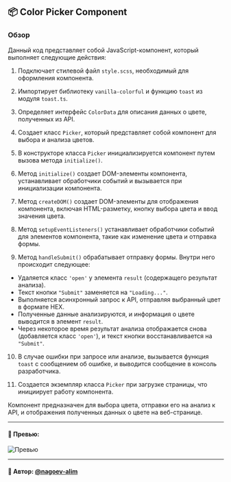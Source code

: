 ## 📦 Color Picker Component

### Обзор

Данный код представляет собой JavaScript-компонент, который выполняет следующие действия:

1. Подключает стилевой файл `style.scss`, необходимый для оформления компонента.

2. Импортирует библиотеку `vanilla-colorful` и функцию `toast` из модуля `toast.ts`.

3. Определяет интерфейс `ColorData` для описания данных о цвете, полученных из API.

4. Создает класс `Picker`, который представляет собой компонент для выбора и анализа цветов.

5. В конструкторе класса `Picker` инициализируется компонент путем вызова метода `initialize()`.

6. Метод `initialize()` создает DOM-элементы компонента, устанавливает обработчики событий и вызывается при инициализации компонента.

7. Метод `createDOM()` создает DOM-элементы для отображения компонента, включая HTML-разметку, кнопку выбора цвета и ввод значения цвета.

8. Метод `setupEventListeners()` устанавливает обработчики событий для элементов компонента, такие как изменение цвета и отправка формы.

9. Метод `handleSubmit()` обрабатывает отправку формы. Внутри него происходит следующее:
  - Удаляется класс `'open'` у элемента `result` (содержащего результат анализа).
  - Текст кнопки `"Submit"` заменяется на `"Loading..."`.
  - Выполняется асинхронный запрос к API, отправляя выбранный цвет в формате HEX.
  - Полученные данные анализируются, и информация о цвете выводится в элемент `result`.
  - Через некоторое время результат анализа отображается снова (добавляется класс `'open'`), и текст кнопки восстанавливается на `"Submit"`.

10. В случае ошибки при запросе или анализе, вызывается функция `toast` с сообщением об ошибке, и выводится сообщение в консоль разработчика.

11. Создается экземпляр класса `Picker` при загрузке страницы, что инициирует работу компонента.

Компонент предназначен для выбора цвета, отправки его на анализ к API, и отображения полученных данных о цвете на веб-странице.

---

#### 🌄 Превью:

![Превью](https://lh3.googleusercontent.com/drive-viewer/AITFw-y_SEuRLryeRUpz0Ha4jTQilb5PJ1Q-mfIFmvKzDh4rrSBi9HEei1YlaARE0N51OGb4LuQMwG5rOIHRDi1kOff2DNTT3g=s1600)


-----

#### 🙌 Автор: [@nagoev-alim](https://github.com/nagoev-alim)

